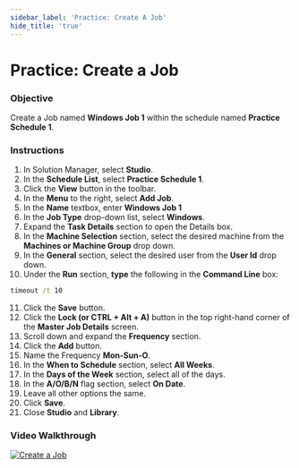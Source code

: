 ```yaml
---
sidebar_label: 'Practice: Create A Job'
hide_title: 'true'
---
```


# Practice: Create a Job

### Objective 

Create a Job named **Windows Job 1** within the schedule named **Practice Schedule 1**. 

### Instructions

1.	In Solution Manager, select **Studio**. 
2.	In the **Schedule List**, select **Practice Schedule 1**.
3.	Click the **View** button in the toolbar.
4.	In the **Menu** to the right, select **Add Job**.
5.  In the **Name** textbox, enter **Windows Job 1**
6.  In the **Job Type** drop-down list, select **Windows**.
7.  Expand the **Task Details** section to open the Details box.
8.	In the **Machine Selection** section, select the desired machine from the **Machines or Machine Group** drop down. 
9.	In the **General** section, select the desired user from the **User Id** drop down.
10.	Under the **Run** section, **type** the following in the **Command Line** box:
```cmd
timeout /t 10
```
11.	Click the **Save** button.
12. Click the **Lock (or CTRL + Alt + A)** button in the top right-hand corner of the **Master Job Details** screen.
13. Scroll down and expand the **Frequency** section.
14. Click the **Add** button.
15. Name the Frequency **Mon-Sun-O**.
16. In the **When to Schedule** section, select **All Weeks**.
17. In the **Days of the Week** section, select all of the days.
18. In the **A/O/B/N** flag section, select **On Date**.
19. Leave all other options the same.
20. Click **Save**.  
21. Close **Studio** and **Library**.

### Video Walkthrough

[![Create a Job](../static/img/create-a-job.png)](https://sma1980-my.sharepoint.com/:v:/g/personal/rweesner_smatechnologies_com/EeAwW_dv9CVMldkzxBaZfeIBL1vrCEmYChpQQMAFCdq43w?e=rQ1jEC&nav=eyJyZWZlcnJhbEluZm8iOnsicmVmZXJyYWxBcHAiOiJTdHJlYW1XZWJBcHAiLCJyZWZlcnJhbFZpZXciOiJTaGFyZURpYWxvZy1MaW5rIiwicmVmZXJyYWxBcHBQbGF0Zm9ybSI6IldlYiIsInJlZmVycmFsTW9kZSI6InZpZXcifX0%3D)
